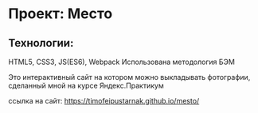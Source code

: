 # Проект: Место

## Технологии:
HTML5, CSS3, JS(ES6), Webpack Использована методология БЭМ

Это интерактивный сайт на котором можно выкладывать фотографии, сделанный мной на курсе Яндекс.Практикум

ссылка на сайт: https://timofeipustarnak.github.io/mesto/
